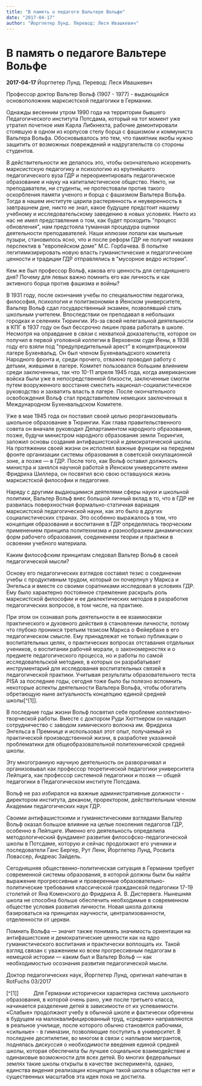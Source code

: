 ```yaml
---
title: "В память о педагоге Вальтере Вольфе"
date: "2017-04-17"
author: "Йоргпетер Лунд. Перевод: Леся Ивашкевич"
---
```


# В память о педагоге Вальтере Вольфе

**2017-04-17** Йоргпетер Лунд. Перевод: Леся Ивашкевич

Профессор доктор Вальтер Вольф (1907 - 1977) - выдающийся основоположник марксистской педагогики в Германии.

Однажды весенним утром 1990 года на территории бывшего Педагогического института Потсдама, который на тот момент уже утратил почетное имя Карла Либкнехта, рабочие демонтировали стоявшую в одном из корпусов стелу борца с фашизмом и коммуниста Вальтера Вольфа. Обосновывалось это тем, что памятник якобы нужно защитить от возможных повреждений и надругательств со стороны студентов.



В действительности же делалось это, чтобы окончательно искоренить марксистскую педагогику и психологию из крупнейшего педагогического вуза ГДР и переориентировать педагогическое образование и науку на капиталистическое общество. Никто, ни преподаватели, ни студенты, не протестовали против такого оскорбления памяти ученого и борца с фашизмом Вальтера Вольфа. Тогда в нашем институте царила растерянность и неуверенность в завтрашнем дне, никто не знал, какое будущее предстоит нашему учебному и исследовательскому заведению в новых условиях. Никто из нас не имел представления о том, как будет проходить "процесс обновления", нам предстояла туманная процедура оценки деятельности преподавателей. Наши иллюзии лопали как мыльные пузыри, становилось ясно, что и после реформ ГДР не получит никаких перспектив в "европейском доме" М.С. Горбачева. В попытке легитимизирировать новую власть гуманистические и педагогические ценности и традиции ГДР отправлялись в "мусорное ведро истории".



Кем же был профессор Вольф, какова его ценность для сегодняшнего дня? Почему для левых важно помнить его как личность и как активного борца против фашизма и войны?



В 1931 году, после окончания учебы по специальностям педагогика, философия, психология и политэкономяи в Йенском университете, Вальтер Вольф сдал государственный экзамен, позволявший стать школьным учителем. Впоследствии он преподавал в небольших городках и селениях Тюрингии. Из-за своей нелегальной деятельности в КПГ в 1937 году он был бессрочно лишен права работать в школе. Несмотря на оправдание в связи с нехваткой доказательств, которое он получил в первой уголовной коллегии в Верховном суде Йены, в 1938 году его взяли под "предупредительный арест" в концентрационном лагере Бухенвальд. Он был членом Бухенвальдского комитета Народного фронта и, среди прочего, отважно проводил работу с детьми, жившими в лагере. Комитет пользовался большим влиянием среди заключенных, так что 10-11 апреля 1945 года, когда американские войска были уже в непосредственной близости, заключенные смогли путем вооруженного восстания сместить национал-социалистическое руководство и захватить власть в лагере. После окончательного освобождения Вольф стал представителем немецких заключенных в Международном Бухенвальдском Комитете.



Уже в мае 1945 года он поставил своей целью реорганизовывать школьное образование в Тюрингии. Как глава правительственного совета он вначале руководил Департаментом народного образования, позже, будучи министром народного образования земли Тюрингия, заложил основы создания антифашистской и демократической школы. На протяжении своей жизни он исполнял важные функции на переднем фронте организации системы образования в советской оккупационной зоне, а позже — в ГДР. После того, как Вольф оставил должность министра и занялся научной работой в Йенском университете имени Фридриха Шиллера, он посвятил всю свою оставшуюся жизнь марксистской философии и педагогике.

Наряду с другими выдающимися деятелями сферы науки и школьной политики, Вальтер Вольф внес большой личный вклад в то, что в ГДР не развилась поверхностная формально-статичная вариация марксистской педагогической науки, как это было в других социалистических странах. Это особенно выражалось в том, что концепция образования и воспитания в ГДР определялась творческим применением принципа политехнизма и разнообразием динамических форм рабочего образования, соединением теории и практики в освоении учебного материала.



Каким философским принципам следовал Вальтер Вольф в своей педагогической мысли?



Основу его педагогических взглядов составил тезис о соединении учебы с продуктивным трудом, который он почерпнул у Маркса и Энгельса и вместе со своими соратниками исследовал в условиях ГДР. Ему было характерно постоянное стремление раскрыть роль марксистской философии и ее диалектических методов в разработке педагогических вопросов, в том числе, на практике. 



При этом он сознавал роль деятельности в ее взаимосвязи практического и духовного действия в становлении личности, потому что глубоко проникся третьим тезисом Маркса о Фейербахе в его педагогическом смысле. Ему принадлежат не только публикации о воспитательных целях, о практических вопросах отставания отдельных учеников, о воспитании рабочей морали, о закономерностях и о предмете педагогического процесса, но и работы по самой исследовательской методике, в которых он разрабатывает инструментарий для исследования воспитательных связей в педагогической практики. Учитывая результаты образовательного теста PISA за последние годы, сегодня тоже было бы полезно вспомнить некоторые аспекты деятельности Вальтера Вольфа, чтобы обогатить обретающую ныне актуальность концепцию единой средней школы[^[1]].



В последние годы жизни Вольф посвятил себя проблеме коллективно-творческой работы. Вместе с доктором Руди Хюттнером он наладил сотрудничество с заводом химического волокна им. Фридриха Энгельса в Премнице и использовал этот опыт, получаемый из практической производственной жизни, в разработке указанной проблематики для общеобразовательной политехнической средней школы.



Эту многогранную научную деятельность он разворачивал и организовывал как профессор теоретической педагогики университета Лейпцига, как профессор системной педагогики и позже — общей педагогики в Педагогическом институте Потсдама.



Вольф не раз избирался на важные административные должности - директором института, деканом, проректором, действительным членом Академии педагогических наук ГДР.



Своими антифашистскими и гуманистическими взглядами Вальтер Вольф оказал большое влияние на целые поколения педагогов ГДР, особенно в Лейпциге. Именно его деятельность определила методологический фундамент развития философско-педагогической школы в Потсдаме, которую и сейчас продолжают его ученики и последователи Ганс Бергер, Рут Ленк, Йоргпетер Лунд, Росвита Ловассер, Андреас Зайдель.



Сегодняшняя общественно-политическая ситуация в Германии требует современной системы образования, в которой должны были бы найти выражение прогрессивные и проверенные образовательно-политические требования классической гражданской педагогики 17-19 столетий от Яна Коменского до Фридриха А. В. Дистервега. Нынешняя школа не способна больше обеспечить необходимые в современном обществе условия развития личности. Новая школа должна базироваться на принципах научности, централизованности, отделенности от церкви. 



Помнить Вольфа — значит также понимать значимость ориентации на антифашистские и демократические ценности как на ядро гуманистического воспитания и практически воплощать их. Такой взгляд связан с уважением ко всем прогрессивным педагогам в немецкой истории — каким был и Вальтер Вольф — как необходимостью осознания развития педагогической мысли. 



Доктор педагогических наук, Йоргпетер Лунд, оригинал напечатан в RotFuchs 03/2017













[^[1]]           Для Германии исторически характерна система школьного образования, в которой очень рано, уже после третьего класса, начинается разделение детей в зависимости от их успеваемости. «Слабые» продолжают учебу в обычной школе и фактически обречены в будущем на малоквалифицированный труд, «средние» направляются в реальное училище, после которого обычно становятся рабочими, «сильные» - в гимназии, позволяющие поступить в университет. В последнее десятилетие, во многом в связи с наплывом мигрантов, поднялась дискуссия о необходимости введения единой средней школы, которая обеспечила бы лучшее социальное взаимодействие и одинаковые возможности для всех детей. Во многих федеральных землях такие школы открыты в качестве эксперимента, однако, единства видения реализации концепции такой школы в обществе нет и существенных масштабов эта идея пока не достигла.